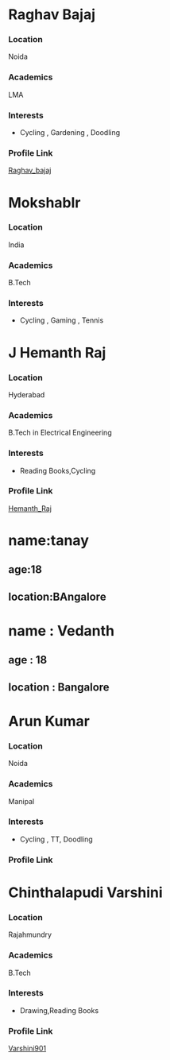 # Raghav Bajaj

### Location

Noida

### Academics

LMA

### Interests

- Cycling , Gardening , Doodling

### Profile Link

[Raghav_bajaj](https://github.com/Raghav-Bajaj)


# Mokshablr

### Location

India

### Academics

B.Tech

### Interests

- Cycling , Gaming , Tennis


# J Hemanth Raj

### Location

Hyderabad

### Academics

B.Tech in Electrical Engineering

### Interests

- Reading Books,Cycling

### Profile Link

[Hemanth_Raj](https://github.com/hemanthraj2001)

# name:tanay
## age:18
## location:BAngalore  

# name : Vedanth
## age : 18
## location : Bangalore

# Arun Kumar

### Location

Noida

### Academics

Manipal

### Interests

- Cycling , TT, Doodling

### Profile Link


# Chinthalapudi Varshini

### Location

Rajahmundry

### Academics

B.Tech 

### Interests

- Drawing,Reading Books

### Profile Link

[Varshini901](https://github.com/varshini901)

